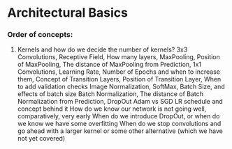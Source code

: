 # Architectural Basics

### Order of concepts:
1. Kernels and how do we decide the number of kernels?
3x3 Convolutions,
Receptive Field,
How many layers,
MaxPooling,
Position of MaxPooling,
The distance of MaxPooling from Prediction,
1x1 Convolutions,
Learning Rate,
Number of Epochs and when to increase them,
Concept of Transition Layers,
Position of Transition Layer,
When to add validation checks
Image Normalization,
SoftMax,
Batch Size, and effects of batch size
Batch Normalization,
The distance of Batch Normalization from Prediction,
DropOut
Adam vs SGD
LR schedule and concept behind it
How do we know our network is not going well, comparatively, very early
When do we introduce DropOut, or when do we know we have some overfitting
When do we stop convolutions and go ahead with a larger kernel or some other alternative (which we have not yet covered)
